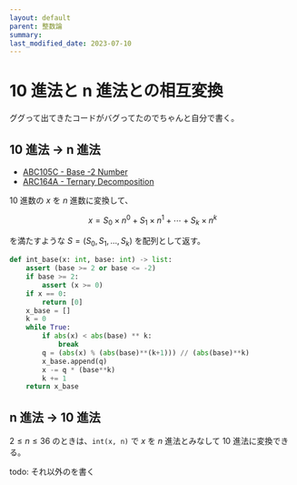 ```yaml
---
layout: default
parent: 整数論
summary:
last_modified_date: 2023-07-10
---
```


# 10 進法と n 進法との相互変換

ググって出てきたコードがバグってたのでちゃんと自分で書く。

## 10 進法 → n 進法

- [ABC105C - Base -2 Number](https://atcoder.jp/contests/abc105/tasks/abc105_c)
- [ARC164A - Ternary Decomposition](https://atcoder.jp/contests/arc164/tasks/arc164_a)

$10$ 進数の $x$ を $n$ 進数に変換して、

$$ x = S_0 \times n^0 + S_1 \times n^1 + \cdots + S_k \times n^k $$

を満たすような $S = (S_0, S_1, \dots,S_k)$ を配列として返す。

```python
def int_base(x: int, base: int) -> list:
    assert (base >= 2 or base <= -2)
    if base >= 2:
        assert (x >= 0)
    if x == 0:
        return [0]
    x_base = []
    k = 0
    while True:
        if abs(x) < abs(base) ** k:
            break
        q = (abs(x) % (abs(base)**(k+1))) // (abs(base)**k)
        x_base.append(q)
        x -= q * (base**k)
        k += 1
    return x_base
```

## n 進法 → 10 進法

$2 \leq n \leq 36$ のときは、`int(x, n)` で $x$ を $n$ 進法とみなして $10$ 進法に変換できる。

todo: それ以外のを書く

